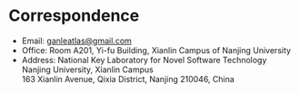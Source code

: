# Correspondence
- Email: ganleatlas@gmail.com  
- Office: Room A201, Yi-fu Building, Xianlin Campus of Nanjing University    
- Address: National Key Laboratory for Novel Software Technology  
  Nanjing University, Xianlin Campus   
  163 Xianlin Avenue, Qixia District, Nanjing 210046, China  